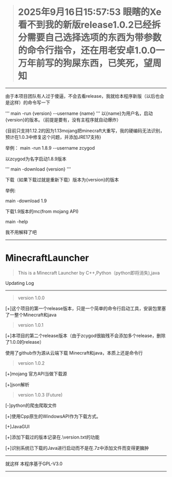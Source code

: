 > # 2025年9月16日15:57:53 眼瞎的Xe看不到我的新版release1.0.2已经拆分需要自己选择选项的东西为带参数的命令行指令，还在用老安卓1.0.0一万年前写的狗屎东西，已笑死，望周知

------
由于本项目团队有人过于傻逼，不会去看release，我就给本程序新版（以后也会是这样）的命令写一下

'''
main -run {version} --username {name}
'''
以{name}为用户名，启动{version}的版本。（前提是要有，没有主程序就自动爆炸）

{目前只支持1.12.2的因为1.13mojang把minecraft大重写，我的硬编码无法识别，预计在1.0.3中修复这个问题，并添加JRE17支持}

举例： main -run 1.8.9 --username zcygod

以zcygod为名字启动1.8.9版本

'''
main -download {version}
'''

下载（如果下载过就是重新下载）版本为{version}的版本

举例:

main -download 1.9

下载1.9版本的mc(from mojang API)


main -help 

我不用解释了吧

------


# MinecraftLauncher
> This is a Minecraft Launcher by C++,Python（python即将消失),java

Updating Log

------
> version 1.0.0

[+]这个项目的第一个release版本，只是一个简单的命令行启动工具，安装包里塞了一整个Minecraft和java

> version 1.0.1

[+]本项目的第二个release版本（由于zcygod很脑残不会添加多个release，删除了1.0.0的release）

使用了github作为源从云端下载 Minecraft和java，本质上还是命令行

> version 1.0.2

[+]mojang 官方API当做下载源

[+]json解析

> version 1.0.3 (Future)
 
[-]python的爬虫爬取文件

[+]使用Cpp原生的WindowsAPI作为下载方式。

[+]JavaGUI

[+]添加下载过的版本记录在.\version.txt的功能

[+]识别系统已下载的Java进行启动而不是在.7z中添加文件而变得更臃肿

-------
就这样
本程序基于GPL-V3.0

-----

